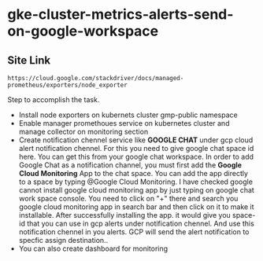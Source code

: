 # gke-cluster-metrics-alerts-send-on-google-workspace

## Site Link

    https://cloud.google.com/stackdriver/docs/managed-prometheus/exporters/node_exporter

Step to accomplish the task.

- Install node exporters on kubernets cluster gmp-public namespace
- Enable manager promethoues service on kubernetes cluster and manage collector on monitoring section
- Create notification chennel service like **GOOGLE CHAT** under gcp cloud alert notification chennel. For this you need to give google chat space id here. You can get this from your google chat workspace. In order to add Google Chat as a notification channel, you must first add the **Google Cloud Monitoring** App to the chat space. You can add the app directly to a space by typing @Google Cloud Monitoring. I have checked google cannot install google cloud monitoring app by just typing on google chat work space console. You need to click on "+" there and search you google cloud monitoring app in search bar and then click on it to make it installable. After successfully installing the app. it would give you space-id that you can use in gcp alerts under notification chennel. And use this notification chennel in you alerts. GCP will send the alert notification to specfic assign destination..
- You can also create dashboard for monitoring
